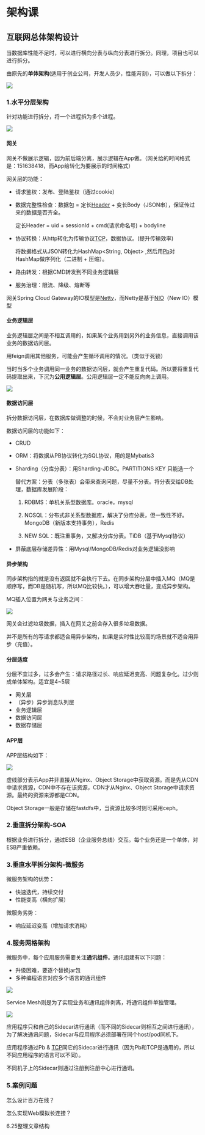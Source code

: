 # 架构课

## 互联网总体架构设计

当数据库性能不足时，可以进行横向分表与纵向分表进行拆分。同理，项目也可以进行拆分。

由原先的**单体架构**(适用于创业公司，开发人员少，性能苛刻)，可以做以下拆分：

![](imgs/j01.png)   

### 1.水平分层架构

针对功能进行拆分，将一个进程拆为多个进程。

![](imgs/j02.png)  

#### 网关

网关不做展示逻辑，因为前后端分离，展示逻辑在App做。（网关给的时间格式是：151638418，而App给转化为要展示的时间格式）

网关层的功能：

- 请求鉴权：发布、登陆鉴权（通过cookie）

- 数据完整性检查：数据包 = 定长[Header]() + 变长Body（JSON串），保证传过来的数据是否齐全。

  定长Header = uid + sessionId + cmd(请求命名号) + bodyline

- 协议转换：从http转化为传输协议[TCP]()，数据协议。(提升传输效率)

  将数据格式从JSON转化为HashMap<String, Object>  ,然后用[Pb]()对HashMap做序列化（二进制 + 压缩）。

- 路由转发：根据CMD转发到不同业务逻辑层

- 服务治理：限流、降级、熔断等

网关Spring Cloud Gateway的IO模型是[Netty]()，而Netty是基于[NIO]()（New IO）模型   

#### 业务逻辑层

业务逻辑层之间是不相互调用的，如果某个业务用到另外的业务信息，直接调用该业务的数据访问层。

用feign调用其他服务，可能会产生循环调用的情况。（类似于死锁）

当时当多个业务调用同一业务的数据访问层，就会产生重复代码。所以要将重复代码提取出来，下沉为**公用逻辑层**。公用逻辑层一定不能反向向上调用。

![](imgs/j05.png)  

#### 数据访问层

拆分数据访问层，在数据库做调整的时候，不会对业务层产生影响。

数据访问层的功能如下：

- CRUD

- ORM：将数据从PB协议转化为SQL协议，用的是Mybatis3

- Sharding（分库分表）：用Sharding-JDBC。PARTITIONS KEY 只能选一个

  替代方案：分表（多张表）会带来查询问题，尽量不分表。将分表交给DB处理，数据库发展阶段：

  1. RDBMS：单机关系型数据库。oracle，mysql

  2. NOSQL：分布式非关系型数据库，解决了分库分表，但一致性不好。MongoDB（新版本支持事务），Redis

  3. NEW SQL：既注重事务，又解决分库分表。TiDB（基于Mysql协议）

- 屏蔽底层存储差异性：用Mysql/MongoDB/Redis对业务逻辑没影响

#### 异步架构   

同步架构指的就是没有返回就不会执行下去。在同步架构分层中插入MQ（MQ是顺序写，而DB是随机写，所以MQ比较快。），可以增大吞吐量，变成异步架构。

MQ插入位置为网关与业务之间：

![](imgs/j03.png)  

网关会过滤垃圾数据，插入在网关之前会存入很多垃圾数据。

并不是所有的写请求都适合用异步架构，如果是实时性比较高的场景就不适合用异步（充值）。

#### 分层适度

分层不宜过多，过多会产生：请求路径过长、响应延迟变高、问题复杂化。过少则成单体架构。适宜是4~5层

- 网关层
- （异步）异步消息队列层
- 业务逻辑层
- 数据访问层
- 数据存储层

#### APP层

APP层结构如下：

![](imgs/j04.png)   

虚线部分表示App并非直接从Nginx、Object Storage中获取资源。而是先从CDN中请求资源，CDN中不存在该资源，CDN才从Nginx、Object Storage中请求资源。最终的资源来源都是CDN。

Object Storage一般是存储在fastdfs中，当资源比较多时则可采用ceph。  

### 2.垂直拆分架构-SOA

根据业务进行拆分，通过ESB（企业服务总线）交互。每个业务还是一个单体，对ESB严重依赖。

### 3.垂直水平拆分架构-微服务

微服务架构的优势：

- 快速迭代，持续交付
- 性能变高（横向扩展）

微服务劣势：

- 响应延迟变高（增加请求消耗）

### 4.服务网格架构  

微服务中，每个应用服务需要关注**通讯组件**。通讯组建有以下问题：

- 升级困难，要逐个替换jar包
- 多种编程语言对应多个语言的通讯组件

![](imgs/j06.png)  

Service Mesh则是为了实现业务和通讯组件剥离，将通讯组件单独管理。

![](imgs/j07.png)  

应用程序只和自己的Sidecar进行通讯（而不同的Sidecar则相互之间进行通讯），为了解决通讯问题，Sidecar与应用程序必须部署在同个host/pod同机下。

应用程序通过Pb & [TCP]()同它的Sidecar进行通讯（因为Pb和TCP是通用的，所以不同应用程序的语言可以不同）。

不同机子上的Sidecar则通过注册到注册中心进行通讯。

### 5.案例问题

怎么设计百万在线？

怎么实现Web模拟长连接？



6.25整理文章结构